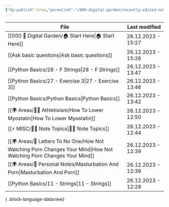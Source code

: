 ```yaml
---
{"dg-publish":true,"permalink":"/000-digital-garden/recently-edited-notes/","dgPassFrontmatter":true,"noteIcon":"1","created":"2023-12-14T09:05:52.599+05:30","updated":"2023-12-14T09:12:44.868+05:30"}
---
```


| File                                                                                                                   | Last modified      |
| ---------------------------------------------------------------------------------------------------------------------- | ------------------ |
| [[000 🏡 Digital Garden/🏠 Start Here\|🏠 Start Here]]                                                              | 26.12.2023 - 15:27 |
| [[Ask basic questions\|Ask basic questions]]                                                                        | 26.12.2023 - 15:26 |
| [[Python Basics/28 - F Strings\|28 - F Strings]]                                                                    | 26.12.2023 - 13:47 |
| [[Python Basics/27 - Exercise 3\|27 - Exercise 3]]                                                                  | 26.12.2023 - 13:46 |
| [[Python Basics/Python Basics\|Python Basics]]                                                                      | 26.12.2023 - 13:42 |
| [[🌍 Areas/💪🏼 Athletisism/How To Lower Myostatin\|How To Lower Myostatin]]                                        | 26.12.2023 - 12:50 |
| [[⚡ MISC/✍🏻 Note Topics\|✍🏻 Note Topics]]                                                                         | 26.12.2023 - 12:44 |
| [[🌍 Areas/📧  Letters To No One/How Not Watching Porn Changes Your Mind\|How Not Watching Porn Changes Your Mind]] | 26.12.2023 - 12:39 |
| [[🌍 Areas/📧 Personal Notes/Masturbation And Porn\|Masturbation And Porn]]                                         | 26.12.2023 - 12:39 |
| [[Python Basics/11 - Strings\|11 - Strings]]                                                                        | 26.12.2023 - 12:28 |

{ .block-language-dataview}